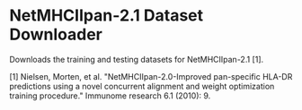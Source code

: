 NetMHCIIpan-2.1 Dataset Downloader
=================

Downloads the training and testing datasets for NetMHCIIpan-2.1 [1].


[1] Nielsen, Morten, et al. "NetMHCIIpan-2.0-Improved pan-specific HLA-DR predictions using a novel concurrent alignment and weight optimization training procedure." Immunome research 6.1 (2010): 9.
